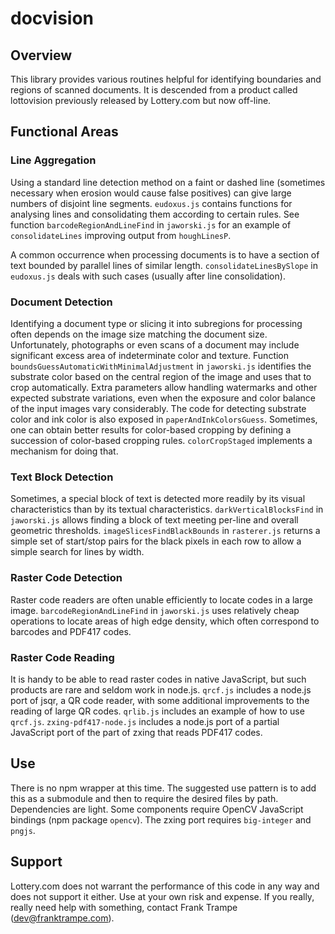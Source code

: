 # docvision

## Overview

This library provides various routines helpful for identifying boundaries and regions of scanned documents. It is descended from a product called lottovision previously released by Lottery.com but now off-line.

## Functional Areas

### Line Aggregation

Using a standard line detection method on a faint or dashed line (sometimes necessary when erosion would cause false positives) can give large numbers of disjoint line segments. `eudoxus.js` contains functions for analysing lines and consolidating them according to certain rules. See function `barcodeRegionAndLineFind` in `jaworski.js` for an example of `consolidateLines` improving output from `houghLinesP`.

A common occurrence when processing documents is to have a section of text bounded by parallel lines of similar length. `consolidateLinesBySlope` in `eudoxus.js` deals with such cases (usually after line consolidation).

### Document Detection

Identifying a document type or slicing it into subregions for processing often depends on the image size matching the document size. Unfortunately, photographs or even scans of a document may include significant excess area of indeterminate color and texture. Function `boundsGuessAutomaticWithMinimalAdjustment` in `jaworski.js` identifies the substrate color based on the central region of the image and uses that to crop automatically. Extra parameters allow handling watermarks and other expected substrate variations, even when the exposure and color balance of the input images vary considerably. The code for detecting substrate color and ink color is also exposed in `paperAndInkColorsGuess`. Sometimes, one can obtain better results for color-based cropping by defining a succession of color-based cropping rules. `colorCropStaged` implements a mechanism for doing that.

### Text Block Detection

Sometimes, a special block of text is detected more readily by its visual characteristics than by its textual characteristics. `darkVerticalBlocksFind` in `jaworski.js` allows finding a block of text meeting per-line and overall geometric thresholds. `imageSlicesFindBlackBounds` in `rasterer.js` returns a simple set of start/stop pairs for the black pixels in each row to allow a simple search for lines by width.

### Raster Code Detection

Raster code readers are often unable efficiently to locate codes in a large image. `barcodeRegionAndLineFind` in `jaworski.js` uses relatively cheap operations to locate areas of high edge density, which often correspond to barcodes and PDF417 codes.

### Raster Code Reading

It is handy to be able to read raster codes in native JavaScript, but such products are rare and seldom work in node.js. `qrcf.js` includes a node.js port of jsqr, a QR code reader, with some additional improvements to the reading of large QR codes. `qrlib.js` includes an example of how to use `qrcf.js`. `zxing-pdf417-node.js` includes a node.js port of a partial JavaScript port of the part of zxing that reads PDF417 codes.

## Use

There is no npm wrapper at this time. The suggested use pattern is to add this as a submodule and then to require the desired files by path. Dependencies are light. Some components require OpenCV JavaScript bindings (npm package `opencv`). The zxing port requires `big-integer` and `pngjs`.

## Support

Lottery.com does not warrant the performance of this code in any way and does not support it either. Use at your own risk and expense. If you really, really need help with something, contact Frank Trampe (dev@franktrampe.com).
